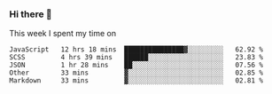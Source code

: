 ### Hi there 👋

<!--
**qiruohan/qiruohan** is a ✨ _special_ ✨ repository because its `README.md` (this file) appears on your GitHub profile.

Here are some ideas to get you started:

- 🔭 I’m currently working on ...
- 🌱 I’m currently learning ...
- 👯 I’m looking to collaborate on ...
- 🤔 I’m looking for help with ...
- 💬 Ask me about ...
- 📫 How to reach me: ...
- 😄 Pronouns: ...
- ⚡ Fun fact: ...
-->

This week I spent my time on 
<!--START_SECTION:waka-->
```text
JavaScript   12 hrs 18 mins  ███████████████▓░░░░░░░░░   62.92 % 
SCSS         4 hrs 39 mins   ██████░░░░░░░░░░░░░░░░░░░   23.83 % 
JSON         1 hr 28 mins    ██░░░░░░░░░░░░░░░░░░░░░░░   07.56 % 
Other        33 mins         ▓░░░░░░░░░░░░░░░░░░░░░░░░   02.85 % 
Markdown     33 mins         ▓░░░░░░░░░░░░░░░░░░░░░░░░   02.81 % 
```
<!--END_SECTION:waka-->
